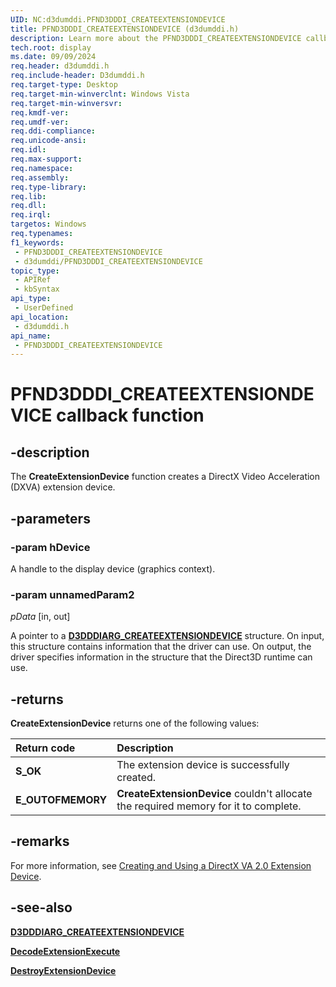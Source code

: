 ```yaml
---
UID: NC:d3dumddi.PFND3DDDI_CREATEEXTENSIONDEVICE
title: PFND3DDDI_CREATEEXTENSIONDEVICE (d3dumddi.h)
description: Learn more about the PFND3DDDI_CREATEEXTENSIONDEVICE callback function.
tech.root: display
ms.date: 09/09/2024
req.header: d3dumddi.h
req.include-header: D3dumddi.h
req.target-type: Desktop
req.target-min-winverclnt: Windows Vista
req.target-min-winversvr: 
req.kmdf-ver: 
req.umdf-ver: 
req.ddi-compliance: 
req.unicode-ansi: 
req.idl: 
req.max-support: 
req.namespace: 
req.assembly: 
req.type-library: 
req.lib: 
req.dll: 
req.irql: 
targetos: Windows
req.typenames: 
f1_keywords:
 - PFND3DDDI_CREATEEXTENSIONDEVICE
 - d3dumddi/PFND3DDDI_CREATEEXTENSIONDEVICE
topic_type:
 - APIRef
 - kbSyntax
api_type:
 - UserDefined
api_location:
 - d3dumddi.h
api_name:
 - PFND3DDDI_CREATEEXTENSIONDEVICE
---
```


# PFND3DDDI_CREATEEXTENSIONDEVICE callback function

## -description

The **CreateExtensionDevice** function creates a DirectX Video Acceleration (DXVA) extension device.

## -parameters

### -param hDevice

A handle to the display device (graphics context).

### -param unnamedParam2

*pData* [in, out]

A pointer to a [**D3DDDIARG_CREATEEXTENSIONDEVICE**](ns-d3dumddi-_d3dddiarg_createextensiondevice.md) structure. On input, this structure contains information that the driver can use. On output, the driver specifies information in the structure that the Direct3D runtime can use.

## -returns

**CreateExtensionDevice** returns one of the following values:

| **Return code** | **Description** |
|:--|:--|
| **S_OK** | The extension device is successfully created. |
| **E_OUTOFMEMORY** | **CreateExtensionDevice** couldn't allocate the required memory for it to complete. |

## -remarks

For more information, see [Creating and Using a DirectX VA 2.0 Extension Device](/windows-hardware/drivers/display/creating-and-using-a-directx-va-2-0-extension-device).

## -see-also

[**D3DDDIARG_CREATEEXTENSIONDEVICE**](ns-d3dumddi-_d3dddiarg_createextensiondevice.md)

[**DecodeExtensionExecute**](nc-d3dumddi-pfnd3dddi_decodeextensionexecute.md)

[**DestroyExtensionDevice**](nc-d3dumddi-pfnd3dddi_destroyextensiondevice.md)
